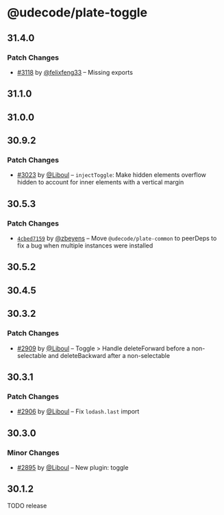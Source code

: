 # @udecode/plate-toggle

## 31.4.0

### Patch Changes

- [#3118](https://github.com/udecode/plate/pull/3118) by [@felixfeng33](https://github.com/felixfeng33) – Missing exports

## 31.1.0

## 31.0.0

## 30.9.2

### Patch Changes

- [#3023](https://github.com/udecode/plate/pull/3023) by [@Liboul](https://github.com/Liboul) – `injectToggle`: Make hidden elements overflow hidden to account for inner elements with a vertical margin

## 30.5.3

### Patch Changes

- [`4cbed7159`](https://github.com/udecode/plate/commit/4cbed7159d51f7427051686e45bcf2a8899aeede) by [@zbeyens](https://github.com/zbeyens) – Move `@udecode/plate-common` to peerDeps to fix a bug when multiple instances were installed

## 30.5.2

## 30.4.5

## 30.3.2

### Patch Changes

- [#2909](https://github.com/udecode/plate/pull/2909) by [@Liboul](https://github.com/Liboul) – Toggle > Handle deleteForward before a non-selectable and deleteBackward after a non-selectable

## 30.3.1

### Patch Changes

- [#2906](https://github.com/udecode/plate/pull/2906) by [@Liboul](https://github.com/Liboul) – Fix `lodash.last` import

## 30.3.0

### Minor Changes

- [#2895](https://github.com/udecode/plate/pull/2895) by [@Liboul](https://github.com/Liboul) – New plugin: toggle

## 30.1.2

TODO release
